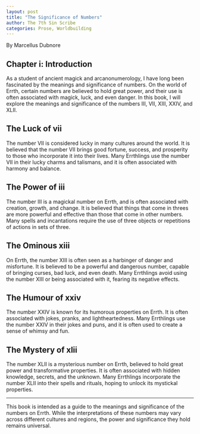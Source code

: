 ```yaml
---
layout: post
title: "The Significance of Numbers"
author: The 7th Sin Scribe 
categories: Prose, Worldbuilding
---
```

By Marcellus Dubnore 

## Chapter i: Introduction

As a student of ancient magick and arcanonumerology, I have long been fascinated by the meanings and significance of numbers. On the world of Errth, certain numbers are believed to hold great power, and their use is often associated with magick, luck, and even danger. In this book, I will explore the meanings and significance of the numbers III, VII, XIII, XXIV, and XLII. 

## The Luck of vii

The number VII is considered lucky in many cultures around the world. It is believed that the number VII brings good fortune, success, and prosperity to those who incorporate it into their lives. Many Errthlings use the number VII in their lucky charms and talismans, and it is often associated with harmony and balance.

## The Power of iii

The number III is a magickal number on Errth, and is often associated with creation, growth, and change. It is believed that things that come in threes are more powerful and effective than those that come in other numbers. Many spells and incantations require the use of three objects or repetitions of actions in sets of three.

## The Ominous xiii

On Errth, the number XIII is often seen as a harbinger of danger and misfortune. It is believed to be a powerful and dangerous number, capable of bringing curses, bad luck, and even death. Many Errthlings avoid using the number XIII or being associated with it, fearing its negative effects.

## The Humour of xxiv

The number XXIV is known for its humorous properties on Errth. It is often associated with jokes, pranks, and lightheartedness. Many Errthlings use the number XXIV in their jokes and puns, and it is often used to create a sense of whimsy and fun.

## The Mystery of xlii

The number XLII is a mysterious number on Errth, believed to hold great power and transformative properties. It is often associated with hidden knowledge, secrets, and the unknown. Many Errthlings incorporate the number XLII into their spells and rituals, hoping to unlock its mystickal properties.

---

This book is intended as a guide to the meanings and significance of the numbers on Errth. While the interpretations of these numbers may vary across different cultures and regions, the power and significance they hold remains universal.


